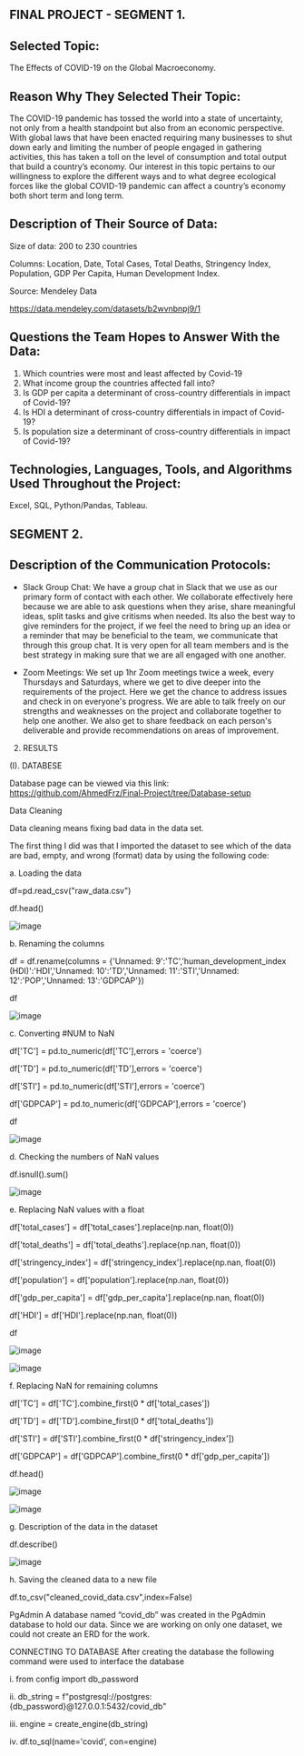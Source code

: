 ## FINAL PROJECT - SEGMENT 1. 

## Selected Topic: 


The Effects of COVID-19 on the Global Macroeconomy.


## Reason Why They Selected Their Topic: 


The COVID-19 pandemic has tossed the world into a state of uncertainty, not only from a health standpoint but also from an economic perspective. With global laws that have been enacted requiring many businesses to shut down early and limiting the number of people engaged in gathering activities, this has taken a toll on the level of consumption and total output that build a country’s economy. Our interest in this topic pertains to our willingness to explore the different ways and to what degree ecological forces like the global COVID-19 pandemic can affect a country’s economy both short term and long term.



## Description of Their Source of Data:


Size of data: 200 to 230 countries 


Columns: Location, Date, Total Cases, Total Deaths, Stringency Index, Population, GDP Per Capita, Human Development Index. 


Source: Mendeley Data

https://data.mendeley.com/datasets/b2wvnbnpj9/1



## Questions the Team Hopes to Answer With the Data:

1. Which countries were most and least affected by Covid-19
2. What income group the countries affected fall into?
3. Is GDP per capita a determinant of cross-country differentials in impact of Covid-19?
4. Is HDI a determinant of cross-country differentials in impact of Covid-19?
5. Is population size a determinant of cross-country differentials in impact of Covid-19?



 ## Technologies, Languages, Tools, and Algorithms Used Throughout the Project:
 
 
Excel, SQL, Python/Pandas, Tableau. 



## SEGMENT 2. 


## Description of the Communication Protocols:

- Slack Group Chat: We have a group chat in Slack that we use as our primary form of contact with each other. We collaborate effectively here because we are able to ask questions when they arise, share meaningful ideas, split tasks and give critisms when needed. Its also the best way to give reminders for the project, if we feel the need to bring up an idea or a reminder that may be beneficial to the team, we communicate that through this group chat. It is very open for all team members and is the best strategy in making sure that we are all engaged with one another. 



- Zoom Meetings: We set up 1hr Zoom meetings twice a week, every Thursdays and Saturdays, where we get to dive deeper into the requirements of the project. Here we get the chance to address issues and check in on everyone's progress. We are able to talk freely on our strengths and weaknesses on the project and collaborate together to help one another. We also get to share feedback on each person's deliverable and provide recommendations on areas of improvement. 


2.	RESULTS

(I).	 DATABESE

Database page can be viewed via this link: https://github.com/AhmedFrz/Final-Project/tree/Database-setup

Data Cleaning

Data cleaning means fixing bad data in the data set.

The first thing I did was that I imported the dataset to see which of the data are bad, empty, and wrong (format) data by using the following code:

a. Loading the data

df=pd.read_csv("raw_data.csv")

df.head()

 ![image](https://user-images.githubusercontent.com/104377031/189553021-b8c61c7f-0dbb-4e1f-a469-ee7aecb4c179.png)

b. Renaming the columns

df = df.rename(columns = {'Unnamed: 9':'TC','human_development_index (HDI)':'HDI','Unnamed: 10':'TD','Unnamed: 11':'STI','Unnamed: 12':'POP','Unnamed: 13':'GDPCAP'})

df

 ![image](https://user-images.githubusercontent.com/104377031/189553054-23a6a933-6ac5-4f9c-9ef3-efe09bb5352d.png)


c. Converting #NUM to NaN

df['TC'] = pd.to_numeric(df['TC'],errors = 'coerce')

df['TD'] = pd.to_numeric(df['TD'],errors = 'coerce')

df['STI'] = pd.to_numeric(df['STI'],errors = 'coerce')

df['GDPCAP'] = pd.to_numeric(df['GDPCAP'],errors = 'coerce')

df

![image](https://user-images.githubusercontent.com/104377031/189553087-234d7a7e-f1d4-43e9-b609-984ee3b7cc79.png)

d. Checking the numbers of NaN values

df.isnull().sum()

![image](https://user-images.githubusercontent.com/104377031/189553107-23d48e00-37e7-48b6-9036-29da88bbe6df.png)
 

e. Replacing NaN values with a float

df['total_cases'] = df['total_cases'].replace(np.nan, float(0))

df['total_deaths'] = df['total_deaths'].replace(np.nan, float(0))

df['stringency_index'] = df['stringency_index'].replace(np.nan, float(0))

df['population'] = df['population'].replace(np.nan, float(0))

df['gdp_per_capita'] = df['gdp_per_capita'].replace(np.nan, float(0))

df['HDI'] = df['HDI'].replace(np.nan, float(0))

df

![image](https://user-images.githubusercontent.com/104377031/189553137-a8564c51-42f9-426e-b2fc-72dcc00ce560.png)

 

![image](https://user-images.githubusercontent.com/104377031/189553148-703b355c-85fd-419a-97ce-4bcfb2828028.png)
 


f. Replacing NaN for remaining columns

df['TC'] = df['TC'].combine_first(0 * df['total_cases'])

df['TD'] = df['TD'].combine_first(0 * df['total_deaths'])

df['STI'] = df['STI'].combine_first(0 * df['stringency_index'])

df['GDPCAP'] = df['GDPCAP'].combine_first(0 * df['gdp_per_capita'])

df.head()

![image](https://user-images.githubusercontent.com/104377031/189553179-8688c577-08c2-42b2-869d-c063bc08f5bb.png)


![image](https://user-images.githubusercontent.com/104377031/189553190-5dce7faf-52c3-43a7-8c61-9b1150ab0f57.png)
 

g. Description of the data in the dataset

df.describe()

![image](https://user-images.githubusercontent.com/104377031/189553199-d9f010ac-fe18-4aa9-95c6-d36ad2ade1ad.png)

h. Saving the cleaned data to a new file

df.to_csv("cleaned_covid_data.csv",index=False)

PgAdmin
A database named “covid_db” was created in the PgAdmin database to hold our data. Since we are working on only one dataset, we could not create an ERD for the work.

CONNECTING TO DATABASE
After creating the database the following command were used to interface the database

i. from config import db_password

ii. db_string = f"postgresql://postgres:{db_password}@127.0.0.1:5432/covid_db"

iii. engine = create_engine(db_string)

iv. df.to_sql(name='covid', con=engine)

